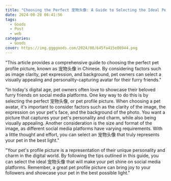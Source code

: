 ```yaml
---
title: "Choosing the Perfect 宠物头像: A Guide to Selecting the Ideal Pet Profile Picture"
date: 2024-08-28 06:41:56
tags:
  - Goods
  - Post
  - web
categories:
  - Goods
cover: https://img.ggggoods.com/2024/08/645fa415e86944.png
---
```


"This article provides a comprehensive guide to choosing the perfect pet profile picture, known as 宠物头像 in Chinese. By considering factors such as image clarity, pet expression, and background, pet owners can select a visually appealing and personality-capturing avatar for their furry friends."

"In today's digital age, pet owners often love to showcase their beloved furry friends on social media platforms. One key way to do this is by selecting the perfect 宠物头像, or pet profile picture. When choosing a pet avatar, it's important to consider factors such as the clarity of the image, the expression on your pet's face, and the background of the photo. You want a picture that captures your pet's personality and charm, while also being visually appealing. Another consideration is the size and format of the image, as different social media platforms have varying requirements. With a little thought and effort, you can select an 宠物头像 that truly represents your pet in the best light."

"Your pet's profile picture is a representation of their unique personality and charm in the digital world. By following the tips outlined in this guide, you can select the ideal 宠物头像 that will make your pet shine on social media platforms. Remember, a great pet profile picture can bring joy to your followers and showcase your pet in the best possible light."

